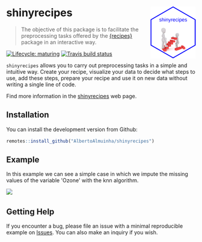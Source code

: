 # shinyrecipes <img src='man/figures/logo.png' align="right" height="139"/>

> The objective of this package is to facilitate the preprocessing tasks offered by the [{recipes}](https://tidymodels.github.io/recipes/) package in an interactive way.

<!-- badges: start -->
[![Lifecycle: maturing](https://img.shields.io/badge/lifecycle-maturing-blue.svg)](https://www.tidyverse.org/lifecycle/#maturing)
[![Travis build status](https://travis-ci.org/AlbertoAlmuinha/shinyrecipes.svg?branch=master)](https://travis-ci.org/AlbertoAlmuinha/shinyrecipes)
<!-- badges: end -->


`shinyrecipes` allows you to carry out preprocessing tasks in a simple and intuitive way. Create your recipe, visualize your data to decide what steps to use, add these steps, prepare your recipe and use it on new data without writing a single line of code.

Find more information in the [shinyrecipes](https://albertoalmuinha.github.io/shinyrecipes/) web page.

## Installation

You can install the development version from Github:

```r
remotes::install_github("AlbertoAlmuinha/shinyrecipes")
```

## Example

In this example we can see a simple case in which we impute the missing values of the variable 'Ozone' with the knn algorithm.

![](man/figures/shinyrecipes.gif)

## Getting Help

If you encounter a bug, please file an issue with a minimal reproducible example on [Issues](https://github.com/AlbertoAlmuinha/shinyrecipes/issues). You can also make an inquiry if you wish.




